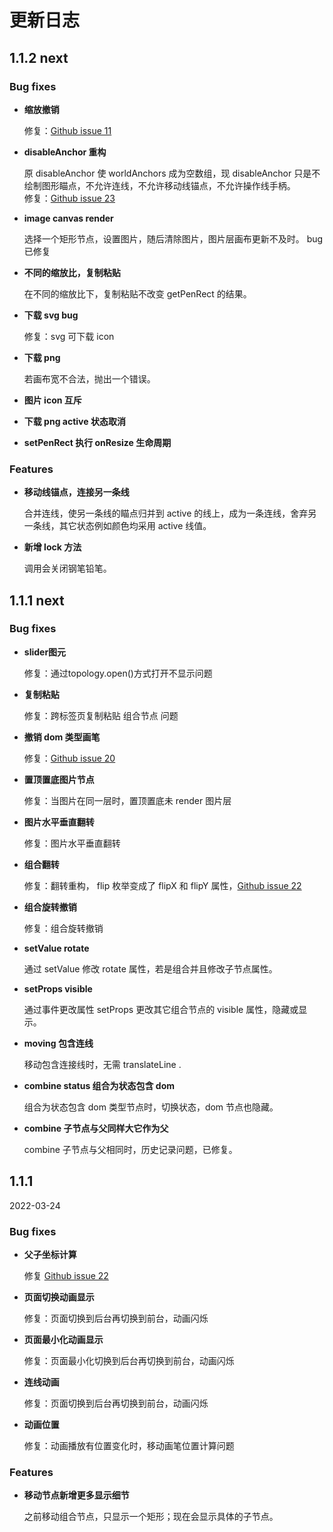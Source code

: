# 更新日志

## 1.1.2 next

### Bug fixes

- **缩放撤销**

  修复：[Github issue 11](https://github.com/le5le-com/topology.js/issues/11)  

- **disableAnchor 重构**
  
  原 disableAnchor 使 worldAnchors 成为空数组，现 disableAnchor 只是不绘制图形瞄点，不允许连线，不允许移动线锚点，不允许操作线手柄。  
  修复：[Github issue 23](https://github.com/le5le-com/topology.js/issues/23)

- **image canvas render**

  选择一个矩形节点，设置图片，随后清除图片，图片层画布更新不及时。 bug 已修复

- **不同的缩放比，复制粘贴**

  在不同的缩放比下，复制粘贴不改变 getPenRect 的结果。

- **下载 svg bug**

  修复：svg 可下载 icon
  
- **下载 png**
  
  若画布宽不合法，抛出一个错误。

- **图片 icon 互斥**

- **下载 png active 状态取消**

- **setPenRect 执行 onResize 生命周期**

### Features

- **移动线锚点，连接另一条线**

  合并连线，使另一条线的瞄点归并到 active 的线上，成为一条连线，舍弃另一条线，其它状态例如颜色均采用 active 线值。

- **新增 lock 方法**

  调用会关闭钢笔铅笔。
  
## 1.1.1 next

### Bug fixes

- **slider图元**

  修复：通过topology.open()方式打开不显示问题

- **复制粘贴**

  修复：跨标签页复制粘贴 组合节点 问题

- **撤销 dom 类型画笔**

  修复：[Github issue 20](https://github.com/le5le-com/topology.js/issues/20)  

- **置顶置底图片节点**

  修复：当图片在同一层时，置顶置底未 render 图片层

- **图片水平垂直翻转**

  修复：图片水平垂直翻转

- **组合翻转**

  修复：翻转重构， flip 枚举变成了 flipX 和 flipY 属性，[Github issue 22](https://github.com/le5le-com/topology.js/issues/18)

- **组合旋转撤销**

  修复：组合旋转撤销

- **setValue rotate**

  通过 setValue 修改 rotate 属性，若是组合并且修改子节点属性。

- **setProps visible**

  通过事件更改属性 setProps 更改其它组合节点的 visible 属性，隐藏或显示。

- **moving 包含连线**

  移动包含连接线时，无需 translateLine .

- **combine status 组合为状态包含 dom**
  
  组合为状态包含 dom 类型节点时，切换状态，dom 节点也隐藏。

- **combine 子节点与父同样大它作为父**

  combine 子节点与父相同时，历史记录问题，已修复。

## 1.1.1

2022-03-24

### Bug fixes

- **父子坐标计算**

  修复 [Github issue 22](https://github.com/le5le-com/topology.js/issues/22)

- **页面切换动画显示**

  修复：页面切换到后台再切换到前台，动画闪烁

- **页面最小化动画显示**

  修复：页面最小化切换到后台再切换到前台，动画闪烁

- **连线动画**

  修复：页面切换到后台再切换到前台，动画闪烁

- **动画位置**

  修复：动画播放有位置变化时，移动画笔位置计算问题

### Features

- **移动节点新增更多显示细节**

  之前移动组合节点，只显示一个矩形；现在会显示具体的子节点。
